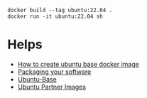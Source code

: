 ```gitbash
docker build --tag ubuntu:22.04 .
docker run -it ubuntu:22.04 sh
```

# Helps

- [How to create ubuntu base docker image](https://www.youtube.com/watch?v=jip0YTNtXzA)
- [Packaging your software](https://docs.docker.com/build/building/packaging/)
- [Ubuntu-Base](https://cdimage.ubuntu.com/ubuntu-base/releases/)
- [Ubuntu Partner Images](https://partner-images.canonical.com/oci/)